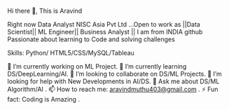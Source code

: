 Hi there 👋,  This is Aravind

Right now Data Analyst NISC Asia Pvt Ltd ...Open to work as ||Data Scientist|| ML Engineer|| Business Analyst ||
I am from INDIA github
Passionate about learning to Code and solving challenges

Skills: Python/ HTML5/CSS/MySQL/Tableau

🔭 I’m currently working on ML Project.
🌱 I’m currently learning DS/DeepLearning/AI.
🎉 I’m looking to collaborate on DS/ML Projects.
🤔 I’m looking for help with New Developments in AI/DS.
💬 Ask me about DS/ML Algorithm/AI .
📫 How to reach me: aravindmuthu403@gmail.com .
⚡ Fun fact: Coding is Amazing .
